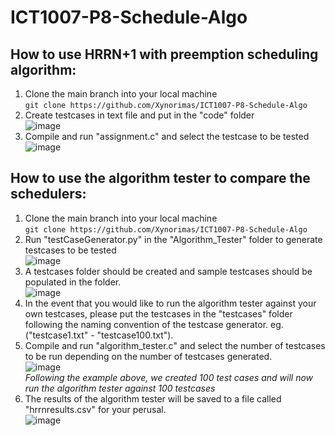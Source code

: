 # ICT1007-P8-Schedule-Algo

## How to use HRRN+1 with preemption scheduling algorithm:
1. Clone the main branch into your local machine <br>
```git clone https://github.com/Xynorimas/ICT1007-P8-Schedule-Algo```
2. Create testcases in text file and put in the "code" folder <br>
![image](https://user-images.githubusercontent.com/23615745/161418712-4948c710-1421-415a-8f69-5d0cb753c029.png)
3. Compile and run "assignment.c" and select the testcase to be tested<br>
![image](https://user-images.githubusercontent.com/23615745/161418844-c69e4351-73dd-4544-a230-de439fcc4850.png)

## How to use the algorithm tester to compare the schedulers:
1. Clone the main branch into your local machine <br>
```git clone https://github.com/Xynorimas/ICT1007-P8-Schedule-Algo``` 
2. Run "testCaseGenerator.py" in the "Algorithm_Tester" folder to generate testcases to be tested <br>
![image](https://user-images.githubusercontent.com/23615745/161418913-a35eda2e-84ff-4f13-8abb-365f9f347102.png)
3. A testcases folder should be created and sample testcases should be populated in the folder. <br>
![image](https://user-images.githubusercontent.com/23615745/161418961-ab3dd744-bad4-42e0-b7c9-2589091c47e4.png)
4. In the event that you would like to run the algorithm tester against your own testcases, please put the testcases in the "testcases" folder following the naming convention of the testcase generator. eg. ("testcase1.txt" - "testcase100.txt").
5. Compile and run "algorithm_tester.c" and select the number of testcases to be run depending on the number of testcases generated. <br>
![image](https://user-images.githubusercontent.com/23615745/161419018-94f1b82f-a91d-4561-889b-3a91dcf1abf6.png)<br>
*Following the example above, we created 100 test cases and will now run the algorithm tester against 100 testcases*
6. The results of the algorithm tester will be saved to a file called "hrrnresults.csv" for your perusal.<br>
![image](https://user-images.githubusercontent.com/23615745/161419082-e6b0095a-fe42-4a78-b060-35f81086a4af.png)

